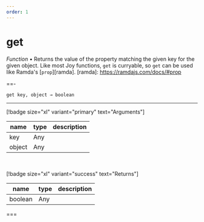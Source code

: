 ```yaml
---
order: 1
---
```

# get

_Function_ &bull; Returns the value of the property matching the given key for the given object.
Like most Joy functions, `get` is curryable, so `get` can be used like Ramda's [`prop`][ramda].
[ramda]: https://ramdajs.com/docs/#prop


==- <pre><code>get key, object &rarr; boolean</code></pre>
<hr>

[!badge size="xl" variant="primary" text="Arguments"]

| name | type | description |
|------|------|-------------|
|key|Any||
|object|Any||

<br>

[!badge size="xl" variant="success" text="Returns"]

| name | type | description |
|------|------|-------------|
|boolean|Any||



===




